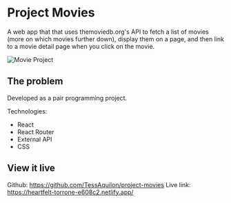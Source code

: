 # Project Movies

A web app that that uses themoviedb.org's API to fetch a list of movies (more on which movies further down), display them on a page, and then link to a movie detail page when you click on the movie.

![Movie Project](https://user-images.githubusercontent.com/65211641/229287202-41c79f5d-7df3-4674-85e4-63110f10b168.png)

## The problem

Developed as a pair programming project.

Technologies:

- React
- React Router
- External API
- CSS

## View it live

Github: https://github.com/TessAquilon/project-movies
Live link: https://heartfelt-torrone-e608c2.netlify.app/
